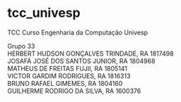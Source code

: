 # tcc_univesp
TCC Curso Engenharia da Computação Univesp

Grupo 33<br>
HERBERT HUDSON GONÇALVES TRINDADE, RA 1817498<br>
JOSAFÁ JOSÉ DOS SANTOS JUNIOR, RA 1804968<br>
MATHEUS DE FREITAS FUJII, RA 1805141<br>
VICTOR GARDIM RODRIGUES, RA 1816313<br>
BRUNO RAFAEL GIMEMES, RA 1804160<br>
GUILHERME RODRIGO DA SILVA, RA 1600376


